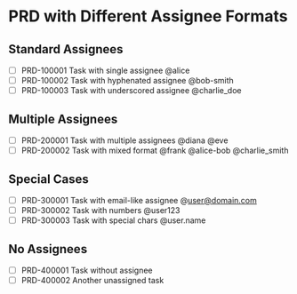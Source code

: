 # PRD with Different Assignee Formats

## Standard Assignees

- [ ] PRD-100001 Task with single assignee @alice
- [ ] PRD-100002 Task with hyphenated assignee @bob-smith
- [ ] PRD-100003 Task with underscored assignee @charlie_doe

## Multiple Assignees

- [ ] PRD-200001 Task with multiple assignees @diana @eve
- [ ] PRD-200002 Task with mixed format @frank @alice-bob @charlie_smith

## Special Cases

- [ ] PRD-300001 Task with email-like assignee @user@domain.com
- [ ] PRD-300002 Task with numbers @user123
- [ ] PRD-300003 Task with special chars @user.name

## No Assignees

- [ ] PRD-400001 Task without assignee
- [ ] PRD-400002 Another unassigned task